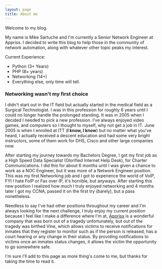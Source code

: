```yaml
---
layout: page
title: About me
---
```


Welcome to my blog.

My name is Mike Sartuche and I'm currently a Senior Network Engineer at Appriss. I decided to write this blog to help those in the community of network automation, along with whatever other topic peaks my interest.

Current Experience:

- Python (3+ Years)
- PHP (8+ years)
- Networking (14+)
- Everything else, only time will tell.

### Networking wasn't my first choice

I didn't start out in the IT field but actually started in the medical field as a Surgical Technologist. I was in this profession for roughly 6 years until I could no longer handle the prolonged standing. It was in 2005 when I decided I needed to pick a new profession. I've always enjoyed video games, and computers so I thought to myself, why not get a job in IT. June 2005 is when I enrolled at ITT (**I know, I know**) but no matter what you've heard, I actually received a descent education and had some very bright instructors, some of them work for DHS, Cisco and other large companies now. 

After starting my journey towards my Bachelors Degree, I got my first job as a High Speed Data Specialist (Glorified Internet Help Desk), for Charter Communications. I did this for about 6 months until I was given a chance to work as a NOC Engineer, but it was more of a Network Engineer position. This was my first Networking job and I got to experience the world of VoIP, FYI I hate FoIP or Fax over IP, it's horrible, but anyways. After starting this new position I realized how much I truly enjoyed networking and 4 months later I got my CCNA, passed it on the first try (barely), but a pass nonetheless.

Needless to say I've had other positions throughout my career and I'm always looking for the next challenge, I truly enjoy my current position because I feel like I make a difference where I'm at, [Appriss](https://www.appriss.com) is a wonderful company that was born out of a tragedy unfortunately, but out of the tragedy was birthed Vine, which allows victims to receive notifications for inmates that they register to monitor such as if the person is released, has a court hearing or any change in their status. By providing notifications to victims once an inmates status changes, it allows the victim the opportunity to go somewhere safe. 

I'm sure I'll add to this page as more thing's come to me, but thanks for taking the time to read it.
